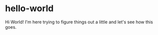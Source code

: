 # hello-world

Hi World!
I'm here trying to figure things out a little and let's see how this goes. 
